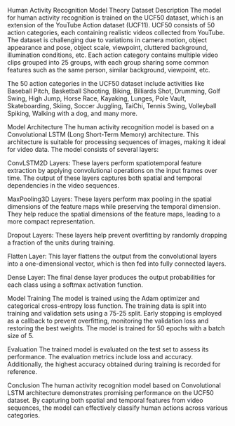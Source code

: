 Human Activity Recognition Model Theory
Dataset Description
The model for human activity recognition is trained on the UCF50 dataset, which is an extension of the YouTube Action dataset (UCF11). UCF50 consists of 50 action categories, each containing realistic videos collected from YouTube. The dataset is challenging due to variations in camera motion, object appearance and pose, object scale, viewpoint, cluttered background, illumination conditions, etc. Each action category contains multiple video clips grouped into 25 groups, with each group sharing some common features such as the same person, similar background, viewpoint, etc.

The 50 action categories in the UCF50 dataset include activities like Baseball Pitch, Basketball Shooting, Biking, Billiards Shot, Drumming, Golf Swing, High Jump, Horse Race, Kayaking, Lunges, Pole Vault, Skateboarding, Skiing, Soccer Juggling, TaiChi, Tennis Swing, Volleyball Spiking, Walking with a dog, and many more.

Model Architecture
The human activity recognition model is based on a Convolutional LSTM (Long Short-Term Memory) architecture. This architecture is suitable for processing sequences of images, making it ideal for video data. The model consists of several layers:

ConvLSTM2D Layers: These layers perform spatiotemporal feature extraction by applying convolutional operations on the input frames over time. The output of these layers captures both spatial and temporal dependencies in the video sequences.

MaxPooling3D Layers: These layers perform max pooling in the spatial dimensions of the feature maps while preserving the temporal dimension. They help reduce the spatial dimensions of the feature maps, leading to a more compact representation.

Dropout Layers: These layers help prevent overfitting by randomly dropping a fraction of the units during training.

Flatten Layer: This layer flattens the output from the convolutional layers into a one-dimensional vector, which is then fed into fully connected layers.

Dense Layer: The final dense layer produces the output probabilities for each class using a softmax activation function.

Model Training
The model is trained using the Adam optimizer and categorical cross-entropy loss function. The training data is split into training and validation sets using a 75-25 split. Early stopping is employed as a callback to prevent overfitting, monitoring the validation loss and restoring the best weights. The model is trained for 50 epochs with a batch size of 5.

Evaluation
The trained model is evaluated on the test set to assess its performance. The evaluation metrics include loss and accuracy. Additionally, the highest accuracy obtained during training is recorded for reference.

Conclusion
The human activity recognition model based on Convolutional LSTM architecture demonstrates promising performance on the UCF50 dataset. By capturing both spatial and temporal features from video sequences, the model can effectively classify human actions across various categories.
